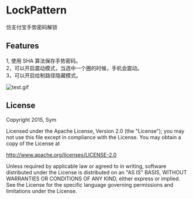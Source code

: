 # LockPattern
仿支付宝手势密码解锁

## Features
1, 使用 SHA 算法保存手势密码。</br>
2，可以开启震动模式，当选中一个圈的时候，手机会震动。</br>
3，可以开启绘制路径隐藏模式。</br>

![test.gif](https://github.com/sym900728/LockPattern/blob/master/images/test.gif)

## License

Copyright 2015, Sym

Licensed under the Apache License, Version 2.0 (the "License");
you may not use this file except in compliance with the License.
You may obtain a copy of the License at

   http://www.apache.org/licenses/LICENSE-2.0

Unless required by applicable law or agreed to in writing, software
distributed under the License is distributed on an "AS IS" BASIS,
WITHOUT WARRANTIES OR CONDITIONS OF ANY KIND, either express or implied.
See the License for the specific language governing permissions and
limitations under the License.
